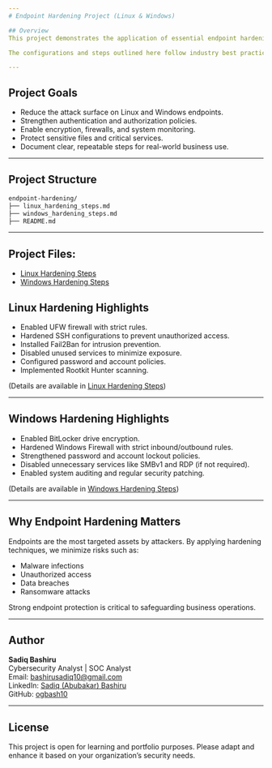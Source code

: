 ```yaml
---
# Endpoint Hardening Project (Linux & Windows)

## Overview
This project demonstrates the application of essential endpoint hardening techniques to secure both Linux and Windows systems against cyber threats. It is designed to help businesses and organizations strengthen their endpoints by reducing vulnerabilities, enforcing security policies, and protecting sensitive data.

The configurations and steps outlined here follow industry best practices for securing systems in a corporate environment.

---
```


## Project Goals
- Reduce the attack surface on Linux and Windows endpoints.
- Strengthen authentication and authorization policies.
- Enable encryption, firewalls, and system monitoring.
- Protect sensitive files and critical services.
- Document clear, repeatable steps for real-world business use.

---

## Project Structure
```bash
endpoint-hardening/
├── linux_hardening_steps.md
├── windows_hardening_steps.md
├── README.md
```

---
## Project Files:
- [Linux Hardening Steps](linux_hardening_steps.md)
- [Windows Hardening Steps](windows_hardening_steps.md)


## Linux Hardening Highlights
- Enabled UFW firewall with strict rules.
- Hardened SSH configurations to prevent unauthorized access.
- Installed Fail2Ban for intrusion prevention.
- Disabled unused services to minimize exposure.
- Configured password and account policies.
- Implemented Rootkit Hunter scanning.

(Details are available in [Linux Hardening Steps](linux_hardening_steps.md))

---

## Windows Hardening Highlights
- Enabled BitLocker drive encryption.
- Hardened Windows Firewall with strict inbound/outbound rules.
- Strengthened password and account lockout policies.
- Disabled unnecessary services like SMBv1 and RDP (if not required).
- Enabled system auditing and regular security patching.

(Details are available in [Windows Hardening Steps](windows_hardening_steps.md))

---

## Why Endpoint Hardening Matters
Endpoints are the most targeted assets by attackers. By applying hardening techniques, we minimize risks such as:
- Malware infections
- Unauthorized access
- Data breaches
- Ransomware attacks

Strong endpoint protection is critical to safeguarding business operations.

---

## Author
**Sadiq Bashiru**  
Cybersecurity Analyst | SOC Analyst  
Email: bashirusadiq10@gmail.com  
LinkedIn: [Sadiq (Abubakar) Bashiru](https://linkedin.com/in/your-link)  
GitHub: [ogbash10](https://github.com/ogbash10)

---

## License
This project is open for learning and portfolio purposes. Please adapt and enhance it based on your organization’s security needs.



